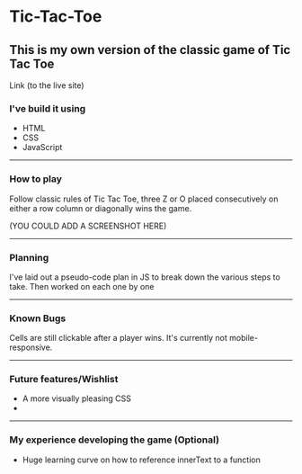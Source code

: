 # Tic-Tac-Toe
## This is my own version of the classic game of Tic Tac Toe

Link (to the live site)

### I've build it using

- HTML
- CSS
- JavaScript
---
### How to play 
Follow classic rules of Tic Tac Toe, three Z or O placed consecutively on either a row column or diagonally wins the game.

(YOU COULD ADD A SCREENSHOT HERE)

---
### Planning 
I've laid out a pseudo-code plan in JS to break down the various steps to take.
Then worked on each one by one

---
### Known Bugs

Cells are still clickable after a player wins.
It's currently not mobile-responsive.

---
### Future features/Wishlist

- A more visually pleasing CSS 
- 

---
### My experience developing the game (Optional)

- Huge learning curve on how to reference innerText to a function